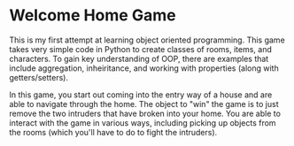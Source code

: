 # Welcome Home Game

This is my first attempt at learning object oriented programming. This game takes 
very simple code in Python to create classes of rooms, items, and characters. 
To gain key understanding of OOP, there are examples that include aggregation, 
inheiritance, and working with properties (along with getters/setters).

In this game, you start out coming into the entry way of a house and are able to
navigate through the home. The object to "win" the game is to just remove the two
intruders that have broken into your home. You are able to interact with the game in various ways, including picking up objects from the rooms (which you'll have to do to fight the intruders).


